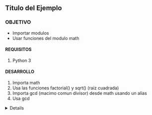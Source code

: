 

## Titulo del Ejemplo 

### OBJETIVO 

- Importar modulos
- Usar funciones del modulo math

#### REQUISITOS 

1. Python 3

#### DESARROLLO

1. Importa math
2. Usa las funciones factorial() y sqrt() (raiz cuadrada)
3. Importa gcd (macimo comun divisor) desde math usando un alias
4. Usa gcd
<details>


	import math 

	print(math.sqrt(25))
	print(math.factorial(4))

	from math import gcd as mcd

	print(mcd(23,12))

</details> 



